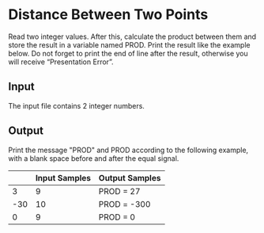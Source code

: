 #  Distance Between Two Points 

Read two integer values. After this, calculate the product between them and store the result in a variable named PROD. Print the result like the example below. Do not forget to print the end of line after the result, otherwise you will receive “Presentation Error”.
## Input

The input file contains 2 integer numbers.

## Output

Print the message "PROD" and PROD according to the following example, with a blank space before and after the equal signal.

| 		|Input Samples | Output Samples |
|-------|--------|----------------|
| 3    | 9        |  PROD = 27     |
| -30  | 10      |  PROD = -300   |
| 0    | 9       |  PROD = 0      |
